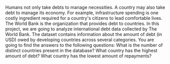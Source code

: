 Humans not only take debts to manage necessities. A country may also take debt to manage its economy.
For example, infrastructure spending is one costly ingredient required for a country's citizens to lead
comfortable lives. The World Bank is the organization that provides debt to countries.
In this project, we are going to analyze international debt data collected by The World Bank. The dataset
contains information about the amount of debt (in USD) owed by developing countries across several
categories. You are going to find the answers to the following questions:
What is the number of distinct countries present in the database?
What country has the highest amount of debt?
What country has the lowest amount of repayments?
